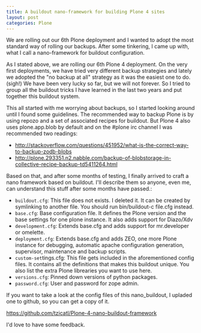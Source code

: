 ```yaml
---
title: A buildout nano-framework for building Plone 4 sites
layout: post
categories: Plone
---
```


We are rolling out our 6th Plone deployment and I wanted to adopt the most
standard way of rolling our backups. After some tinkering, I came up with,
what I call a nano-framework for buildout configuration.

As I stated above, we are rolling our 6th Plone 4 deployment. On the very
first deployments, we have tried very different backup strategies and lately
we adopted the "no backup at all" strategy as it was the easiest one to do.
(sigh!) We have been very lucky so far, but we will not forever. So I tried to
group all the buildout tricks I have learned in the last two years and put
together this buildout system.

This all started with me worrying about backups, so I started looking around
until I found some guidelines. The recommended way to backup Plone is by using
repozo and a set of associated recipes for buildout. But Plone 4 also uses
plone.app.blob by default and on the #plone irc channel I was recommended two
readings:

* <http://stackoverflow.com/questions/451952/what-is-the-correct-way-to-backup-zodb-blobs>
* <http://plone.293351.n2.nabble.com/backup-of-blobstorage-in-collective-recipe-backup-td5411264.html>

Based on that, and after some months of testing, I finally arrived to craft a
nano framework based on buildout. I'll describe them so anyone, even me, can
understand this stuff after some months have passed.:

* `buildout.cfg`: This file does not exists. I deleted it. It can be created by symlinking to another file. You should run bin/buildout-c file.cfg instead.
* `base.cfg`: Base configuration file. It defines the Plone version and the base settings for one plone instance. It also adds support for Diazo/Xdv
* `development.cfg`: Extends base.cfg and adds support for mr.developer or omelette.
* `deployment.cfg`: Extends base.cfg and adds ZEO, one more Plone instance for debugging, automatic apache configuration generation, supervisor, maintenance and backup scripts.
* `custom-set`tings.cfg: This file gets included in the aforementioned config files. It contains all the definitions that makes this buildout unique. You also list the extra Plone librearies you want to use here.
* `versions.cfg`: Pinned down versions of python packages.
* `password.cfg`: User and password for zope admin.


If you want to take a look at the config files of this nano_buildout, I
upladed one to github, so you can get a copy of it.

<https://github.com/tzicatl/Plone-4-nano-buildout-framework>

I'd love to have some feedback.
